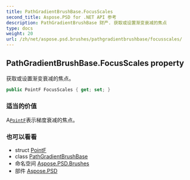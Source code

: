 ```yaml
---
title: PathGradientBrushBase.FocusScales
second_title: Aspose.PSD for .NET API 参考
description: PathGradientBrushBase 财产. 获取或设置渐变衰减的焦点
type: docs
weight: 20
url: /zh/net/aspose.psd.brushes/pathgradientbrushbase/focusscales/
---
```

## PathGradientBrushBase.FocusScales property

获取或设置渐变衰减的焦点。

```csharp
public PointF FocusScales { get; set; }
```

### 适当的价值

A[`PointF`](../../../aspose.psd/pointf/)表示梯度衰减的焦点。

### 也可以看看

* struct [PointF](../../../aspose.psd/pointf/)
* class [PathGradientBrushBase](../)
* 命名空间 [Aspose.PSD.Brushes](../../pathgradientbrushbase/)
* 部件 [Aspose.PSD](../../../)


